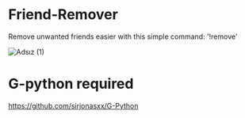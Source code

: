 # Friend-Remover
Remove unwanted friends easier with this simple command:    '!remove'

![Adsız (1)](https://user-images.githubusercontent.com/90505926/135305184-a9f32924-03c3-456b-b60b-9612c9644abb.png)

# G-python required
    
https://github.com/sirjonasxx/G-Python

